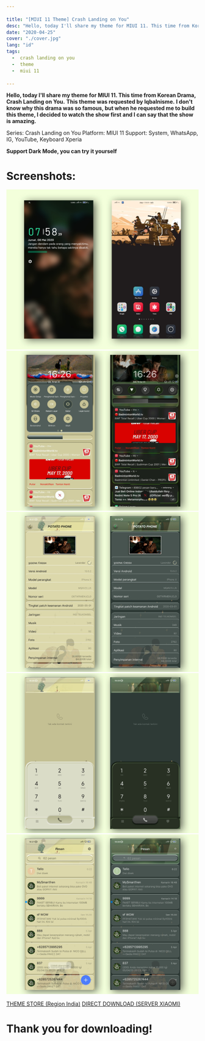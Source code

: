 ```yaml
---

title: "[MIUI 11 Theme] Crash Landing on You"
desc: "Hello, today I'll share my theme for MIUI 11. This time from Korean Drama, Crash Landing on You. This theme was requested by Iqbalnisme."
date: "2020-04-25"
cover: "./cover.jpg"
lang: "id"
tags:
  -  crash landing on you
  -  theme
  -  miui 11

---
```


**Hello, today I'll share my theme for MIUI 11. This time from Korean Drama, Crash Landing on You.**
**This theme was requested by Iqbalnisme.**
**I don't know why this drama was so famous, but when he requested me to build this theme, I decided to watch the show first and I can say that the show is amazing.**

Series: Crash Landing on You
Platform: MIUI 11
Support: System, WhatsApp, IG, YouTube, Keyboard Xperia

**Support Dark Mode, you can try it yourself**

# Screenshots:

![ss1](./cover.jpg)
![ss2](./ss2.jpg)
![ss3](./ss3.jpg)
![ss4](./ss4.jpg)
![ss5](./ss5.jpg)


<a href="http://zhuti.xiaomi.com/detail/f8b29965-a706-476e-8c91-7b4107f7b3b1" class="btn"><span class="name">THEME STORE (Region India)</span></a>
<a href="http://f7.market.xiaomi.com/download/ThemeMarket/02d5e4cd68f0f2005229a109d3b9441385240ce77/Crash+Landing+on+You+v11-1.0.0.0.mtz" class="btn"><span class="name">DIRECT DOWNLOAD (SERVER XIAOMI)</span></a>

# Thank you for downloading!
